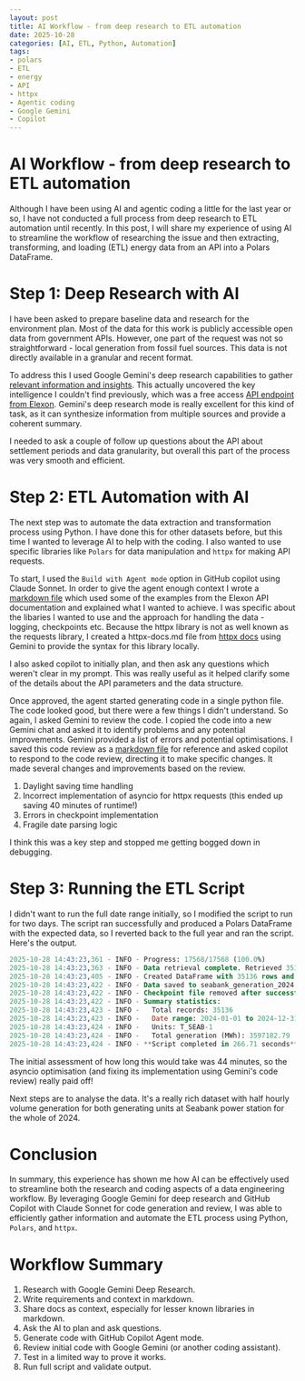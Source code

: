 ```yaml
---
layout: post
title: AI Workflow - from deep research to ETL automation
date: 2025-10-28
categories: [AI, ETL, Python, Automation]
tags:
- polars
- ETL
- energy
- API
- httpx
- Agentic coding
- Google Gemini
- Copilot
---
```


# AI Workflow - from deep research to ETL automation

Although I have been using AI and agentic coding a little for the last year or so, I have not conducted a full process from deep research to ETL automation until recently. In this post, I will share my experience of using AI to streamline the workflow of researching the issue and then extracting, transforming, and loading (ETL) energy data from an API into a Polars DataFrame.

# Step 1: Deep Research with AI

I have been asked to prepare baseline data and research for the environment plan. Most of the data for this work is publicly accessible open data from government APIs. However, one part of the request was not so straightforward - local generation from fossil fuel sources. This data is not directly available in a granular and recent format.

To address this I used Google Gemini's deep research capabilities to gather [relevant information and insights](https://docs.google.com/document/d/1i10Uhdt-7VwZqHamycNXagK0OZ7wpPZPSpJYha6xCrE/edit?usp=sharing). This actually uncovered the key intelligence I couldn't find previously, which was a free access [API endpoint from Elexon](https://bmrs.elexon.co.uk/api-documentation/endpoint/datasets/B1610). Gemini's deep research mode is really excellent for this kind of task, as it can synthesize information from multiple sources and provide a coherent summary.

I needed to ask a couple of follow up questions about the API about settlement periods and data granularity, but overall this part of the process was very smooth and efficient.

# Step 2: ETL Automation with AI

The next step was to automate the data extraction and transformation process using Python. I have done this for other datasets before, but this time I wanted to leverage AI to help with the coding. I also wanted to use specific libraries like `Polars` for data manipulation and `httpx` for making API requests.

To start, I used the `Build with Agent mode` option in GitHub copilot using Claude Sonnet. In order to give the agent enough context I wrote a [markdown file](https://github.com/stevecrawshaw/environment-plan-evidence/blob/main/seabank-generation.md) which used some of the examples from the Elexon API documentation and explained what I wanted to achieve. I was specific about the libaries I wanted to use and the approach for handling the data - logging, checkpoints etc. Because the httpx library is not as well known as the requests library, I created a httpx-docs.md file from [httpx docs](https://www.python-httpx.org/quickstart/) using Gemini to provide the syntax for this library locally.

I also asked copilot to initially plan, and then ask any questions which weren't clear in my prompt. This was really useful as it helped clarify some of the details about the API parameters and the data structure.

Once approved, the agent started generating code in a single python file. The code looked good, but there were a few things I didn't understand. So again, I asked Gemini to review the code. I copied the code into a new Gemini chat and asked it to identify problems and any potential improvements. Gemini provided a list of errors and potential optimisations. I saved this code review as a [markdown file](https://raw.githubusercontent.com/stevecrawshaw/environment-plan-evidence/refs/heads/main/code-review.md) for reference and asked copilot to respond to the code review, directing it to make specific changes. It made several changes and improvements based on the review.

1. Daylight saving time handling
2. Incorrect implementation of asyncio for httpx requests (this ended up saving 40 minutes of runtime!)
3. Errors in checkpoint implementation
4. Fragile date parsing logic

I think this was a key step and stopped me getting bogged down in debugging.

# Step 3: Running the ETL Script

I didn't want to run the full date range initially, so I modified the script to run for two days. The script ran successfully and produced a Polars DataFrame with the expected data, so I reverted back to the full year and ran the script. Here's the output.

```sql
2025-10-28 14:43:23,361 - INFO - Progress: 17568/17568 (100.0%)
2025-10-28 14:43:23,363 - INFO - Data retrieval complete. Retrieved 35136 records
2025-10-28 14:43:23,405 - INFO - Created DataFrame with 35136 rows and 8 columns
2025-10-28 14:43:23,422 - INFO - Data saved to seabank_generation_2024.csv
2025-10-28 14:43:23,422 - INFO - Checkpoint file removed after successful completion
2025-10-28 14:43:23,422 - INFO - Summary statistics:
2025-10-28 14:43:23,423 - INFO -   Total records: 35136
2025-10-28 14:43:23,423 - INFO -   Date range: 2024-01-01 to 2024-12-31
2025-10-28 14:43:23,424 - INFO -   Units: T_SEAB-1
2025-10-28 14:43:23,424 - INFO -   Total generation (MWh): 3597182.79
2025-10-28 14:43:23,424 - INFO - **Script completed in 266.71 seconds**
```

The initial assessment of how long this would take was 44 minutes, so the asyncio optimisation (and fixing its implementation using Gemini's code review) really paid off!

Next steps are to analyse the data. It's a really rich dataset with half hourly volume generation for both generating units at Seabank power station for the whole of 2024.

# Conclusion

In summary, this experience has shown me how AI can be effectively used to streamline both the research and coding aspects of a data engineering workflow. By leveraging Google Gemini for deep research and GitHub Copilot with Claude Sonnet for code generation and review, I was able to efficiently gather information and automate the ETL process using Python, `Polars`, and `httpx`.

# Workflow Summary

1. Research with Google Gemini Deep Research.
2. Write requirements and context in markdown.
3. Share docs as context, especially for lesser known libraries in markdown.
4. Ask the AI to plan and ask questions.
5. Generate code with GitHub Copilot Agent mode.
6. Review initial code with Google Gemini (or another coding assistant).
7. Test in a limited way to prove it works.
8. Run full script and validate output.
